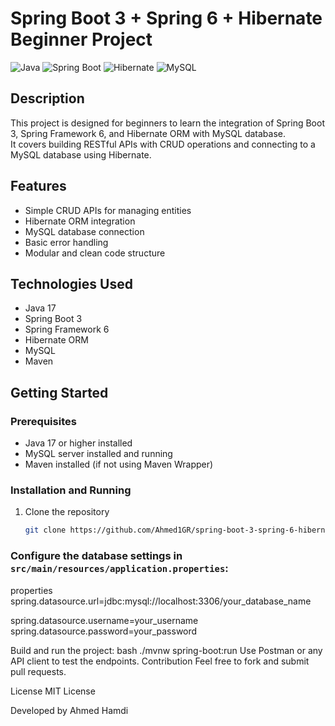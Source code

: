 # Spring Boot 3 + Spring 6 + Hibernate Beginner Project

![Java](https://img.shields.io/badge/Java-ED8B00?style=flat&logo=java&logoColor=white)
![Spring Boot](https://img.shields.io/badge/Spring_Boot-6DB33F?style=flat&logo=spring-boot&logoColor=white)
![Hibernate](https://img.shields.io/badge/Hibernate-59666C?style=flat&logo=hibernate&logoColor=white)
![MySQL](https://img.shields.io/badge/MySQL-005C84?style=flat&logo=mysql&logoColor=white)

## Description
This project is designed for beginners to learn the integration of Spring Boot 3, Spring Framework 6, and Hibernate ORM with MySQL database.  
It covers building RESTful APIs with CRUD operations and connecting to a MySQL database using Hibernate.

## Features
- Simple CRUD APIs for managing entities
- Hibernate ORM integration
- MySQL database connection
- Basic error handling
- Modular and clean code structure

## Technologies Used
- Java 17
- Spring Boot 3
- Spring Framework 6
- Hibernate ORM
- MySQL
- Maven

## Getting Started

### Prerequisites
- Java 17 or higher installed
- MySQL server installed and running
- Maven installed (if not using Maven Wrapper)

### Installation and Running
1. Clone the repository
   ```bash
   git clone https://github.com/Ahmed1GR/spring-boot-3-spring-6-hibernate.git

### Configure the database settings in `src/main/resources/application.properties`:

properties
spring.datasource.url=jdbc:mysql://localhost:3306/your_database_name  

spring.datasource.username=your_username  
spring.datasource.password=your_password

Build and run the project:
bash
./mvnw spring-boot:run
Use Postman or any API client to test the endpoints.
Contribution
Feel free to fork and submit pull requests.

License
MIT License

Developed by Ahmed Hamdi
